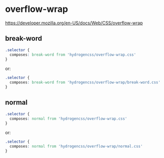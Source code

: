 # overflow-wrap

https://developer.mozilla.org/en-US/docs/Web/CSS/overflow-wrap

## break-word
```css
.selector {
  composes: break-word from 'hydrogencss/overflow-wrap.css'
}
```

or:
```css
.selector {
  composes: break-word from 'hydrogencss/overflow-wrap/break-word.css'
}
```

## normal
```css
.selector {
  composes: normal from 'hydrogencss/overflow-wrap.css'
}
```

or:
```css
.selector {
  composes: normal from 'hydrogencss/overflow-wrap/normal.css'
}
```

